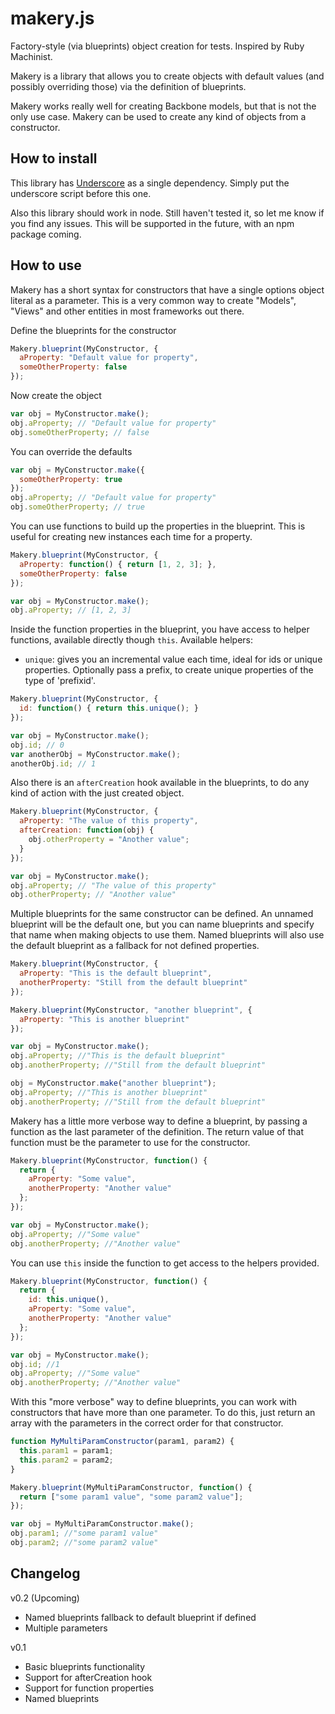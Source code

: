 makery.js
=========

Factory-style (via blueprints) object creation for tests. Inspired by Ruby Machinist.

Makery is a library that allows you to create objects with default values (and
possibly overriding those) via the definition of blueprints.

Makery works really well for creating Backbone models, but that is
not the only use case. Makery can be used to create any kind of objects from a
constructor.

How to install
--------------

This library has [Underscore](http://underscorejs.org) as a single dependency. Simply put the underscore script before this one.

Also this library should work in node. Still haven't tested it, so let me know if you find any issues. This will be supported in the future, with an npm package
coming.

How to use
----------

Makery has a short syntax for constructors that have a single options object
literal as a parameter. This is a very common way to create "Models", "Views"
and other entities in most frameworks out there.


Define the blueprints for the constructor

```js
Makery.blueprint(MyConstructor, {
  aProperty: "Default value for property",
  someOtherProperty: false
});
```

Now create the object

```js
var obj = MyConstructor.make();
obj.aProperty; // "Default value for property"
obj.someOtherProperty; // false
```

You can override the defaults

```js
var obj = MyConstructor.make({
  someOtherProperty: true
});
obj.aProperty; // "Default value for property"
obj.someOtherProperty; // true
```

You can use functions to build up the properties in the blueprint. This is
useful for creating new instances each time for a property.

```js
Makery.blueprint(MyConstructor, {
  aProperty: function() { return [1, 2, 3]; },
  someOtherProperty: false
});

var obj = MyConstructor.make();
obj.aProperty; // [1, 2, 3]
```

Inside the function properties in the blueprint, you have access to helper functions, available directly though `this`. Available helpers:

- `unique`: gives you an incremental value each time, ideal for ids or unique properties. Optionally pass a prefix, to create unique properties of the type of
'prefixid'.

```js
Makery.blueprint(MyConstructor, {
  id: function() { return this.unique(); }
});

var obj = MyConstructor.make();
obj.id; // 0
var anotherObj = MyConstructor.make();
anotherObj.id; // 1
```

Also there is an `afterCreation` hook available in the blueprints, to do any
kind of action with the just created object.

```js
Makery.blueprint(MyConstructor, {
  aProperty: "The value of this property",
  afterCreation: function(obj) {
    obj.otherProperty = "Another value";
  }
});

var obj = MyConstructor.make();
obj.aProperty; // "The value of this property"
obj.otherProperty; // "Another value"
```

Multiple blueprints for the same constructor can be defined. An unnamed blueprint
will be the default one, but you can name blueprints and specify that name when
making objects to use them. Named blueprints will also use the default blueprint
 as a fallback for not defined properties.

```js
Makery.blueprint(MyConstructor, {
  aProperty: "This is the default blueprint",
  anotherProperty: "Still from the default blueprint"
});

Makery.blueprint(MyConstructor, "another blueprint", {
  aProperty: "This is another blueprint"
});

var obj = MyConstructor.make();
obj.aProperty; //"This is the default blueprint"
obj.anotherProperty; //"Still from the default blueprint"

obj = MyConstructor.make("another blueprint");
obj.aProperty; //"This is another blueprint"
obj.anotherProperty; //"Still from the default blueprint"
```

Makery has a little more verbose way to define a blueprint, by passing a
function as the last parameter of the definition. The return value of that
function must be the parameter to use for the constructor.

```js
Makery.blueprint(MyConstructor, function() {
  return {
    aProperty: "Some value",
    anotherProperty: "Another value"
  };
});

var obj = MyConstructor.make();
obj.aProperty; //"Some value"
obj.anotherProperty; //"Another value"
```

You can use `this` inside the function to get access to the helpers provided.

```js
Makery.blueprint(MyConstructor, function() {
  return {
    id: this.unique(),
    aProperty: "Some value",
    anotherProperty: "Another value"
  };
});

var obj = MyConstructor.make();
obj.id; //1
obj.aProperty; //"Some value"
obj.anotherProperty; //"Another value"
```

With this "more verbose" way to define blueprints, you can work with constructors
that have more than one parameter. To do this, just return an array with the
parameters in the correct order for that constructor.

```js
function MyMultiParamConstructor(param1, param2) {
  this.param1 = param1;
  this.param2 = param2;
}

Makery.blueprint(MyMultiParamConstructor, function() {
  return ["some param1 value", "some param2 value"];
});

var obj = MyMultiParamConstructor.make();
obj.param1; //"some param1 value"
obj.param2; //"some param2 value"
```

Changelog
---------

v0.2 (Upcoming)
- Named blueprints fallback to default blueprint if defined
- Multiple parameters

v0.1
- Basic blueprints functionality
- Support for afterCreation hook
- Support for function properties
- Named blueprints